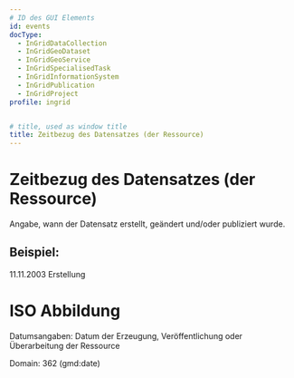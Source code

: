 ```yaml
---
# ID des GUI Elements
id: events
docType:
  - InGridDataCollection
  - InGridGeoDataset
  - InGridGeoService
  - InGridSpecialisedTask
  - InGridInformationSystem
  - InGridPublication
  - InGridProject
profile: ingrid


# title, used as window title
title: Zeitbezug des Datensatzes (der Ressource)
---
```


# Zeitbezug des Datensatzes (der Ressource)

Angabe, wann der Datensatz erstellt, geändert und/oder publiziert wurde.

## Beispiel:

11.11.2003 Erstellung

# ISO Abbildung

Datumsangaben: Datum der Erzeugung, Veröffentlichung oder Überarbeitung der Ressource

Domain: 362 (gmd:date)
